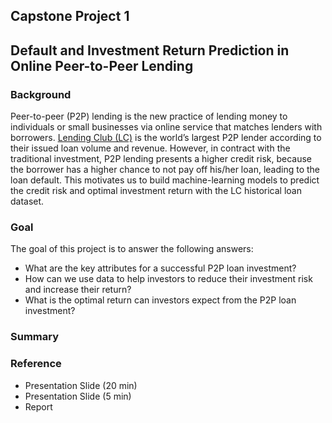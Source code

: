 ## Capstone Project 1 
## Default and Investment Return Prediction in Online Peer-to-Peer Lending

### Background
Peer-to-peer (P2P) lending is the new practice of lending money to individuals or small businesses via online service that matches lenders with borrowers. [Lending Club (LC)](https://www.lendingclub.com/) is the world’s largest P2P lender according to their issued loan volume and revenue. However, in contract with the traditional investment, P2P lending presents a higher credit risk, because the borrower has a higher chance to not pay off his/her loan, leading to the loan default. This motivates us to build machine-learning models to predict the credit risk and optimal investment return with the LC historical loan dataset. 


### Goal
The goal of this project is to answer the following answers:
- What are the key attributes for a successful P2P loan investment?
- How can we use data to help investors to reduce their investment risk and increase their return?
- What is the optimal return can investors expect from the P2P loan investment?

### Summary


### Reference
- Presentation Slide (20 min)
- Presentation Slide (5 min)
- Report
